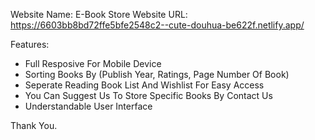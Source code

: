 Website Name: E-Book Store
Website URL: https://6603bb8bd72ffe5bfe2548c2--cute-douhua-be622f.netlify.app/

Features:

- Full Resposive For Mobile Device
- Sorting Books By (Publish Year, Ratings, Page Number Of Book)
- Seperate Reading Book List And Wishlist For Easy Access
- You Can Suggest Us To Store Specific Books By Contact Us
- Understandable User Interface

Thank You.
